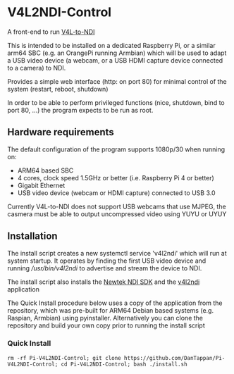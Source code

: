 # V4L2NDI-Control

A front-end to run [V4L-to-NDI](https://github.com/lplassman/V4L2-to-NDI)

This is intended to be installed on a dedicated Raspberry Pi, or a similar arm64 SBC (e.g. an OrangePi running Armbian) which will be used to adapt a USB video device (a webcam, or a USB HDMI capture device connected to a camera) to NDI.

Provides a simple web interface (http: on port 80) for minimal control of the system (restart, reboot, shutdown)

In order to be able to perform privileged functions (nice, shutdown, bind to port 80, ...) the program expects to be run as root.

## Hardware requirements

The default configuration of the program supports 1080p/30 when running on:
- ARM64 based SBC
- 4 cores, clock speed 1.5GHz or better (i.e. Raspberry Pi 4 or better)
- Gigabit Ethernet
- USB video device (webcam or HDMI capture) connected to USB 3.0

Currently V4L-to-NDI does not support USB webcams that use MJPEG, the casmera must be able to output uncompressed video using YUYU or UYUY
## Installation

The install script creates a new systemctl service 'v4l2ndi' which will run at system startup. It operates by finding the first USB video device and running */usr/bin/v4l2ndi* to advertise and stream the device to NDI. 

The install script also installs the [Newtek NDI SDK](https://ndi.video/for-developers/ndi-sdk/) and the [v4l2ndi](https://github.com/lplassman/V4L2-to-NDI) application

The Quick Install procedure below uses a copy of the application from the repository, which was pre-built for ARM64 Debian based systems (e.g. Raspian, Armbian) using pyinstaller. Alternatively you can clone the repository and build your own copy prior to running the install script

### Quick Install

```
rm -rf Pi-V4L2NDI-Control; git clone https://github.com/DanTappan/Pi-V4L2NDI-Control; cd Pi-V4L2NDI-Control; bash ./install.sh
```




